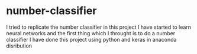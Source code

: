 # number-classifier
I tried to replicate the number classifier in this project 
I have started to learn neural networks and the first thing which I throught is to do a number classifier
I have done this project using python and keras in anaconda disribution
